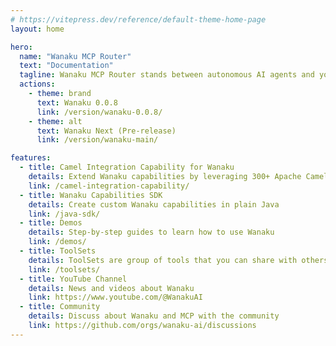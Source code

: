 ```yaml
---
# https://vitepress.dev/reference/default-theme-home-page
layout: home

hero:
  name: "Wanaku MCP Router"
  text: "Documentation"
  tagline: Wanaku MCP Router stands between autonomous AI agents and your enterprise systems
  actions:
    - theme: brand
      text: Wanaku 0.0.8
      link: /version/wanaku-0.0.8/
    - theme: alt
      text: Wanaku Next (Pre-release)
      link: /version/wanaku-main/

features:
  - title: Camel Integration Capability for Wanaku
    details: Extend Wanaku capabilities by leveraging 300+ Apache Camel Components
    link: /camel-integration-capability/
  - title: Wanaku Capabilities SDK
    details: Create custom Wanaku capabilities in plain Java
    link: /java-sdk/
  - title: Demos
    details: Step-by-step guides to learn how to use Wanaku
    link: /demos/
  - title: ToolSets
    details: ToolSets are group of tools that you can share with others
    link: /toolsets/
  - title: YouTube Channel
    details: News and videos about Wanaku
    link: https://www.youtube.com/@WanakuAI
  - title: Community
    details: Discuss about Wanaku and MCP with the community
    link: https://github.com/orgs/wanaku-ai/discussions
---
```


